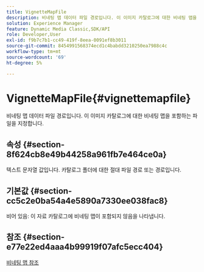 ```yaml
---
title: VignetteMapFile
description: 비네팅 맵 데이터 파일 경로입니다. 이 이미지 카탈로그에 대한 비네팅 맵을 포함하는 파일을 지정합니다.
solution: Experience Manager
feature: Dynamic Media Classic,SDK/API
role: Developer,User
exl-id: f9b7c7b1-cc49-419f-8eea-0091ef8b3011
source-git-commit: 8454991568374ecd1c4babdd3210250ea7988c4c
workflow-type: tm+mt
source-wordcount: '69'
ht-degree: 5%

---
```


# VignetteMapFile{#vignettemapfile}

비네팅 맵 데이터 파일 경로입니다. 이 이미지 카탈로그에 대한 비네팅 맵을 포함하는 파일을 지정합니다.

## 속성 {#section-8f624cb8e49b44258a961fb7e464ce0a}

텍스트 문자열 값입니다. 카탈로그 폴더에 대한 절대 파일 경로 또는 경로입니다.

## 기본값 {#section-cc5c2e0ba54a4e5890a7330ee038fac8}

비어 있음: 이 자료 카탈로그에 비네팅 맵이 포함되지 않음을 나타냅니다.

## 참조 {#section-e77e22ed4aaa4b99919f07afc5ecc404}

[비네팅 맵 참조](../../../../../ir-api/material-cat/image-rendering-api-ref/c-ir-material-catalog/c-ir-vignette-map-reference/c-ir-vignette-map-reference.md#concept-f9486269f2b04d4cb6750f3af7bf0eb7)
